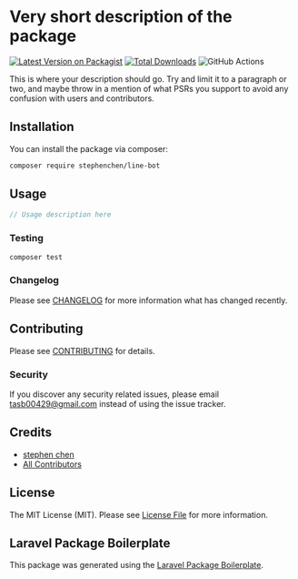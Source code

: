 # Very short description of the package

[![Latest Version on Packagist](https://img.shields.io/packagist/v/stephenchen/line-bot.svg?style=flat-square)](https://packagist.org/packages/stephenchen/line-bot)
[![Total Downloads](https://img.shields.io/packagist/dt/stephenchen/line-bot.svg?style=flat-square)](https://packagist.org/packages/stephenchen/line-bot)
![GitHub Actions](https://github.com/stephenchen/line-bot/actions/workflows/main.yml/badge.svg)

This is where your description should go. Try and limit it to a paragraph or two, and maybe throw in a mention of what PSRs you support to avoid any confusion with users and contributors.

## Installation

You can install the package via composer:

```bash
composer require stephenchen/line-bot
```

## Usage

```php
// Usage description here
```

### Testing

```bash
composer test
```

### Changelog

Please see [CHANGELOG](CHANGELOG.md) for more information what has changed recently.

## Contributing

Please see [CONTRIBUTING](CONTRIBUTING.md) for details.

### Security

If you discover any security related issues, please email tasb00429@gmail.com instead of using the issue tracker.

## Credits

-   [stephen chen](https://github.com/stephenchen)
-   [All Contributors](../../contributors)

## License

The MIT License (MIT). Please see [License File](LICENSE.md) for more information.

## Laravel Package Boilerplate

This package was generated using the [Laravel Package Boilerplate](https://laravelpackageboilerplate.com).
